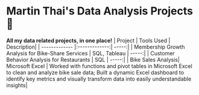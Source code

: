 # Martin Thai's Data Analysis Projects :star_struck:
**All my data related projects, in one place!**
| Project        | Tools Used  | Description|
| ------------- |:-------------:| -----:|
| Membership Growth Analysis for Bike-Share Services | SQL, Tableau | -----:|
| Customer Behavior Analysis for Restaurants | SQL |   -----:|
| Bike Sales Analysis| Microsoft Excel | Worked with functions and pivot tables in Microsoft Excel to clean and analyze bike sale data; Built a dynamic Excel dashboard to identify key metrics and visually transform data into easily understandable insights|
